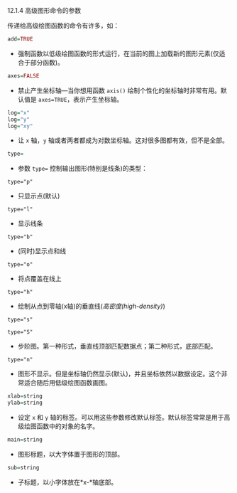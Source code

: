 12.1.4 高级图形命令的参数

传递给高级绘图函数的命令有许多，如：

```R
add=TRUE
```

* 强制函数以低级绘图函数的形式运行，在当前的图上加载新的图形元素(仅适合于部分函数)。

```R
axes=FALSE
```

* 禁止产生坐标轴—当你想用函数 `axis()` 绘制个性化的坐标轴时非常有用。默认值是 `axes=TRUE`，表示产生坐标轴。

```R
log="x"
log="y"
log="xy"
```

* 让 `x` 轴，`y` 轴或者两者都成为对数坐标轴。这对很多图都有效，但不是全部。

```R
type=
```

* 参数 `type=` 控制输出图形(特别是线条)的类型：

`type="p"`

* 只显示点(默认)

`type="l"`

* 显示线条

`type="b"`

* (同时)显示点和线

`type="o"`

* 将点覆盖在线上

`type="h"`

* 绘制从点到零轴(x轴)的垂直线(*高密度(high-density)*)

`type="s"`

`type="S"`

* 步阶图。第一种形式，垂直线顶部匹配数据点；第二种形式，底部匹配。

`type="n"`

* 图形不显示。但是坐标轴仍然显示(默认)，并且坐标依然以数据设定。这个非常适合随后用低级绘图函数画图。

```R
xlab=string
ylab=string
```

* 设定 `x` 和 `y` 轴的标签。可以用这些参数修改默认标签。默认标签常常是用于高级绘图函数中的对象的名字。

```R
main=string
```

* 图形标题，以大字体置于图形的顶部。

```R
sub=string
```

* 子标题，以小字体放在*x-*轴底部。
